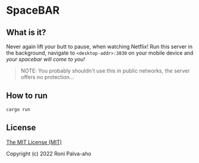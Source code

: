 # SpaceBAR

## What is it?

Never again lift your butt to pause, when watching Netflix!
Run this server in the background, navigate to `<desktop-addr>:3030` on your mobile device and _your spacebar will come to you!_

> NOTE: You probably shouldn't use this in public networks, the server offers no protection...

## How to run
`cargo run`

## License
[The MIT License (MIT)](LICENSE)

Copyright (c) 2022 Roni Palva-aho
